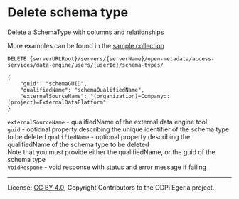 <!-- SPDX-License-Identifier: CC-BY-4.0 -->
<!-- Copyright Contributors to the ODPi Egeria project. -->

# Delete schema type

Delete a SchemaType with columns and relationships

More examples can be found in the
[sample collection](../../../docs/samples/collections/DataEngine-process_endpoints.postman_collection.json)

```
DELETE {serverURLRoot}/servers/{serverName}/open-metadata/access-services/data-engine/users/{userId}/schema-types/

{
    "guid": "schemaGUID",
    "qualifiedName": "schemaQualifiedName",
    "externalSourceName": "(organization)=Company::(project)=ExternalDataPlatform"
}
```
`externalSourceName` - qualifiedName of the external data engine tool.<br>
`guid` - optional property describing the unique identifier of the schema type to be deleted
`qualifiedName` - optional property describing the qualifiedName of the schema type to be deleted<br>
Note that you must provide either the qualifiedName, or the guid of the schema type <br>
`VoidRespone` - void response with status and error message if failing


----
License: [CC BY 4.0](https://creativecommons.org/licenses/by/4.0/),
Copyright Contributors to the ODPi Egeria project.







